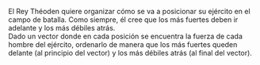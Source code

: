 <p>El Rey Théoden quiere organizar cómo se va a posicionar su ejército en el campo de batalla. Como siempre, él cree que los más fuertes deben ir adelante y los más débiles atrás.<br/>Dado un vector donde en cada posición se encuentra la fuerza de cada hombre del ejército, ordenarlo de manera que los más fuertes queden delante (al principio del vector) y los más débiles atrás (al final del vector).<br/></p>